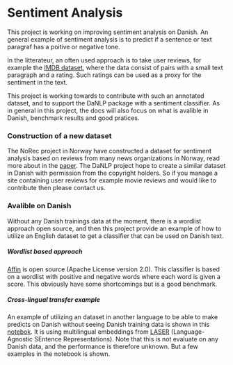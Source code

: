 Sentiment Analysis
============================
This project is working on improving sentiment analysis on Danish.  An general example of sentiment analysis is to predict if a sentence or text paragraf has a poitive or negative tone.

In the litterateur, an often used approach is to take user reviews, for example the [IMDB dataset](http://ai.stanford.edu/~amaas/data/sentiment/ ), where the data consist of  pairs with a  small text paragraph and  a rating. Such ratings can be used as a proxy for the sentiment in the text. 

This project is working towards to contribute with such an annotated dataset, and to support the DaNLP package with a sentiment classifier. 
As in general in this project, the docs will also focus on what is avalible in Danish, benchmark results and good pratices.  

### Construction of a new dataset  
The NoRec project in Norway  have constructed a dataset for sentiment analysis based on reviews from many  news organizations in Norway, read more about in the [paper](http://www.lrec-conf.org/proceedings/lrec2018/pdf/851.pdf). The DaNLP project hope to create a similar dataset in Danish with permission from the copyright holders. So if you manage a site containing user reviews for example movie reviews and would like to contribute then please contact us.  

### Avalible on Danish 
Without any Danish trainings data at the moment, there is a wordlist approach open source, and then this project provide an example of how to utilize an English dataset to get a classifier that can be used on Danish text. 

##### Wordlist based approach 
[Affin](https://github.com/fnielsen/afinn/blob/master/LICENSE) is open source (Apache License version 2.0). This classifier is based on a wordlist with positive and negative words where each word is given a score. This obviously have some shortcomings but is a good benchmark. 

##### Cross-lingual transfer example

An example of utilizing an dataset in another language to be able to make predicts on Danish without seeing Danish training data is shown in this [notebok](<https://github.com/alexandrainst/danlp/blob/sentiment-start/examples/Zero_shot_sentiment_analysi_example.ipynb>). It is using multilingual embeddings from [LASER](<https://github.com/facebookresearch/LASER>) (Language-Agnostic SEntence Representations). Note that this is not evaluate on any Danish data, and the performance is therefore unknown. But a few examples in the notebook is shown.




